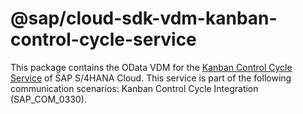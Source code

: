 # @sap/cloud-sdk-vdm-kanban-control-cycle-service

This package contains the OData VDM for the [Kanban Control Cycle Service](https://api.sap.com/api/API_KANBAN_CONTROL_CYCLE_SRV;v=0002) of SAP S/4HANA Cloud.
This service is part of the following communication scenarios: Kanban Control Cycle Integration (SAP_COM_0330).
